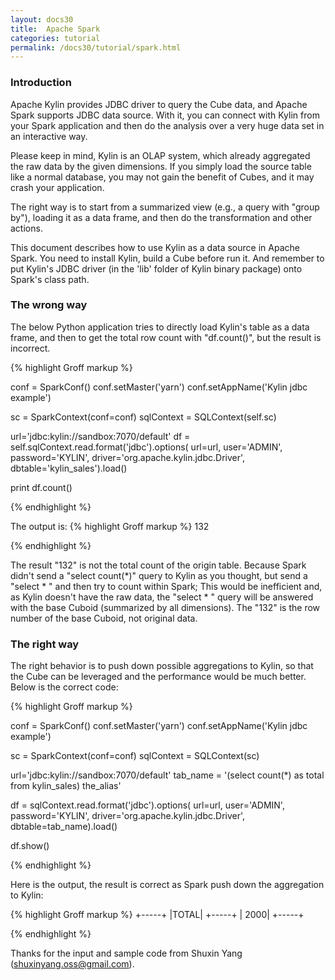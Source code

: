 ```yaml
---
layout: docs30
title:  Apache Spark
categories: tutorial
permalink: /docs30/tutorial/spark.html
---
```



### Introduction

Apache Kylin provides JDBC driver to query the Cube data, and Apache Spark supports JDBC data source. With it, you can connect with Kylin from your Spark application and then do the analysis over a very huge data set in an interactive way.

Please keep in mind, Kylin is an OLAP system, which already aggregated the raw data by the given dimensions. If you simply load the source table like a normal database, you may not gain the benefit of Cubes, and it may crash your application.

The right way is to start from a summarized view (e.g., a query with "group by"), loading it as a data frame, and then do the transformation and other actions.

This document describes how to use Kylin as a data source in Apache Spark. You need to install Kylin, build a Cube before run it. And remember to put Kylin's JDBC driver (in the 'lib' folder of Kylin binary package) onto Spark's class path. 

### The wrong way

The below Python application tries to directly load Kylin's table as a data frame, and then to get the total row count with "df.count()", but the result is incorrect.

{% highlight Groff markup %}

conf = SparkConf() 
conf.setMaster('yarn')
conf.setAppName('Kylin jdbc example')

sc = SparkContext(conf=conf)
sqlContext = SQLContext(self.sc)

url='jdbc:kylin://sandbox:7070/default'
df = self.sqlContext.read.format('jdbc').options(
    url=url, user='ADMIN', password='KYLIN',
    driver='org.apache.kylin.jdbc.Driver',
    dbtable='kylin_sales').load()

print df.count()

    
{% endhighlight %}

The output is:
{% highlight Groff markup %}
132

{% endhighlight %}


The result "132" is not the total count of the origin table. Because Spark didn't send a "select count(*)" query to Kylin as you thought, but send a "select * " and then try to count within Spark; This would be inefficient and, as Kylin doesn't have the raw data, the "select * " query will be answered with the base Cuboid (summarized by all dimensions). The "132" is the row number of the base Cuboid, not original data. 


### The right way

The right behavior is to push down possible aggregations to Kylin, so that the Cube can be leveraged and the performance would be much better. Below is the correct code:

{% highlight Groff markup %}

conf = SparkConf() 
conf.setMaster('yarn')
conf.setAppName('Kylin jdbc example')

sc = SparkContext(conf=conf)
sqlContext = SQLContext(sc)
  
url='jdbc:kylin://sandbox:7070/default'
tab_name = '(select count(*) as total from kylin_sales) the_alias'

df = sqlContext.read.format('jdbc').options(
        url=url, user='ADMIN', password='KYLIN',
        driver='org.apache.kylin.jdbc.Driver',
        dbtable=tab_name).load()

df.show()

{% endhighlight %}

Here is the output, the result is correct as Spark push down the aggregation to Kylin:

{% highlight Groff markup %}
+-----+
|TOTAL|
+-----+
| 2000|
+-----+

{% endhighlight %}

Thanks for the input and sample code from Shuxin Yang (shuxinyang.oss@gmail.com).

